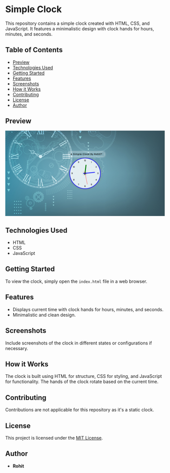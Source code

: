 # Simple Clock
  This repository contains a simple clock created with HTML, CSS, and JavaScript. It features a minimalistic design with clock hands for hours, minutes, and seconds.
  
## Table of Contents
- [Preview](#preview)
- [Technologies Used](#technologies-used)
- [Getting Started](#getting-started)
- [Features](#features)
- [Screenshots](#screenshots)
- [How it Works](#how-it-works)
- [Contributing](#contributing)
- [License](#license)
- [Author](#author)

## Preview
![preview.png](./assets/preview.png?raw=true)

## Technologies Used
- HTML
- CSS
- JavaScript

## Getting Started
To view the clock, simply open the `index.html` file in a web browser.

## Features
- Displays current time with clock hands for hours, minutes, and seconds.
- Minimalistic and clean design.

## Screenshots
Include screenshots of the clock in different states or configurations if necessary.

## How it Works
The clock is built using HTML for structure, CSS for styling, and JavaScript for functionality. The hands of the clock rotate based on the current time.

## Contributing
Contributions are not applicable for this repository as it's a static clock.

## License
This project is licensed under the [MIT License](LICENSE).

## Author
- **Rohit**

